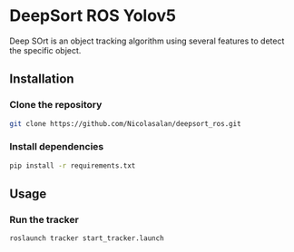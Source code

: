 # DeepSort ROS Yolov5
Deep SOrt is an object tracking algorithm using several features to detect the specific object.

## Installation
### Clone the repository
```bash
git clone https://github.com/Nicolasalan/deepsort_ros.git
```
### Install dependencies
```bash
pip install -r requirements.txt
```

## Usage
### Run the tracker
```bash
roslaunch tracker start_tracker.launch
```
